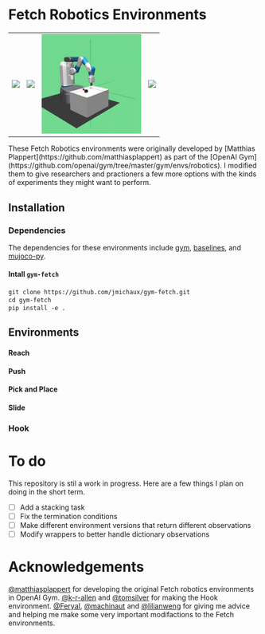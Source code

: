 # Fetch Robotics Environments
<table>
  <tr>
    <td><img src="/assets/reach.gif?raw=true" width="200"></td>
    <td><img src="/assets/push.gif?raw=true" width="200"></td>
    <td><img src="/assets/pick.gif?raw=true" width="200"></td>
    <td><img src="/assets/slide.gif?raw=true" width="200"></td>
  </tr>
</table>
These Fetch Robotics environments were originally developed by [Matthias Plappert](https://github.com/matthiasplappert) as part of the [OpenAI Gym](https://github.com/openai/gym/tree/master/gym/envs/robotics).  I modified them to give researchers and practioners a few more options with the kinds of experiments they might want to perform.

## Installation
### Dependencies
The dependencies for these environments include [gym](https://github.com/openai/gym), [baselines](https://github.com/openai/baselines), and [mujoco-py](https://github.com/openai/mujoco-py).

#### Intall `gym-fetch`
    git clone https://github.com/jmichaux/gym-fetch.git
    cd gym-fetch
    pip install -e .

## Environments
#### Reach

#### Push

#### Pick and Place

#### Slide

### Hook


# To do
This repository is stil a work in progress.  Here are a few things I plan on doing in the short term.
- [ ] Add a stacking task
- [ ] Fix the termination conditions
- [ ] Make different environment versions that return different observations
- [ ] Modify wrappers to better handle dictionary observations 

# Acknowledgements
[@matthiasplappert](https://github.com/matthiasplappert) for developing the original Fetch robotics environments in OpenAI Gym. [@k-r-allen](https://github.com/k-r-allen) and [@tomsilver](https://github.com/tomsilver) for making the Hook environment.  [@Feryal](https://github.com/Feryal), [@machinaut](https://github.com/machinaut) and [@lilianweng](https://github.com/lilianweng) for giving me advice and helping me make some very important modifactions to the Fetch environments.
